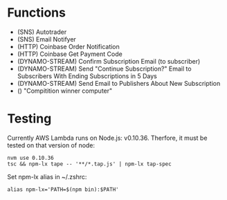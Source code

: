 # Functions
 
  * (SNS) Autotrader
  * (SNS) Email Notifyer
  * (HTTP) Coinbase Order Notification
  * (HTTP) Coinbase Get Payment Code
  * (DYNAMO-STREAM) Confirm Subscription Email (to subscriber)
  * (DYNAMO-STREAM) Send "Continue Subscription?" Email to Subscribers With Ending Subscriptions in 5 Days
  * (DYNAMO-STREAM) Send Email to Publishers About New Subscription
  * () "Compitition winner computer"

# Testing

Currently AWS Lambda runs on Node.js: v0.10.36. Therfore, it must be tested on that version of node:

    nvm use 0.10.36
    tsc && npm-lx tape -- '**/*.tap.js' | npm-lx tap-spec
    
Set npm-lx alias in ~/.zshrc:

    alias npm-lx='PATH=$(npm bin):$PATH'